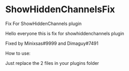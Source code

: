 # ShowHiddenChannelsFix
Fix For ShowHiddenChannels plugin

Hello everyone this is fix for showhiddenchannels plugin

Fixed by Minixsas#9999 and Dimaguy#7491

How to use:

Just replace the 2 files in your plugins folder
